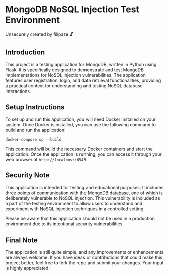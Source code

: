 # MongoDB NoSQL Injection Test Environment

Unsecurely created by filipaze 🔓

## Introduction

This project is a testing application for MongoDB, written in Python using Flask. It is specifically designed to demonstrate and test MongoDB implementations for NoSQL injection vulnerabilities. The application features user registration, login, and data retrieval functionalities, providing a practical context for understanding and testing NoSQL database interactions.

## Setup Instructions

To set up and run this application, you will need Docker installed on your system. Once Docker is installed, you can use the following command to build and run the application:

```
docker-compose up --build
```

This command will build the necessary Docker containers and start the application. Once the application is running, you can access it through your web browser at `http://localhost:6543`.

## Security Note

This application is intended for testing and educational purposes. It includes three points of communication with the MongoDB database, one of which is deliberately vulnerable to NoSQL injection. This vulnerability is included as a part of the testing environment to allow users to understand and experiment with NoSQL injection techniques in a controlled setting.

Please be aware that this application should not be used in a production environment due to its intentional security vulnerabilities.

## Final Note

The application is still quite simple, and any improvements or enhancements are always welcome. If you have ideas or contributions that could make this project better, feel free to fork the repo and submit your changes. Your input is highly appreciated!
